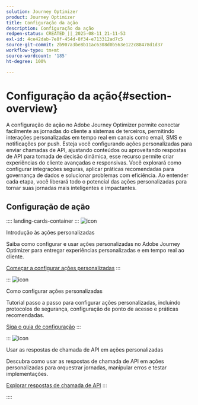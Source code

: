 ```yaml
---
solution: Journey Optimizer
product: Journey Optimizer
title: Configuração da ação
description: Configuração da ação
redpen-status: CREATED_||_2025-08-11_21-11-53
exl-id: 4ce42dab-7e8f-454d-8f34-e713312ad7c5
source-git-commit: 2b907a3be8b11ac6308d0b563e122c88478d1d37
workflow-type: tm+mt
source-wordcount: '185'
ht-degree: 100%

---
```


# Configuração da ação{#section-overview}

A configuração de ação no Adobe Journey Optimizer permite conectar facilmente as jornadas do cliente a sistemas de terceiros, permitindo interações personalizadas em tempo real em canais como email, SMS e notificações por push. Esteja você configurando ações personalizadas para enviar chamadas de API, ajustando conteúdos ou aproveitando respostas de API para tomada de decisão dinâmica, esse recurso permite criar experiências do cliente avançadas e responsivas. Você explorará como configurar integrações seguras, aplicar práticas recomendadas para governança de dados e solucionar problemas com eficiência. Ao entender cada etapa, você liberará todo o potencial das ações personalizadas para tornar suas jornadas mais inteligentes e impactantes.

## Configuração de ação

:::: landing-cards-container
:::
![icon](https://cdn.experienceleague.adobe.com/icons/circle-play.svg)

Introdução às ações personalizadas

Saiba como configurar e usar ações personalizadas no Adobe Journey Optimizer para entregar experiências personalizadas e em tempo real ao cliente.

[Começar a configurar ações personalizadas](../using/action/action.md)
:::

:::
![icon](https://cdn.experienceleague.adobe.com/icons/gear.svg)

Como configurar ações personalizadas

Tutorial passo a passo para configurar ações personalizadas, incluindo protocolos de segurança, configuração de ponto de acesso e práticas recomendadas.

[Siga o guia de configuração](../using/action/about-custom-action-configuration.md)
:::

:::
![icon](https://cdn.experienceleague.adobe.com/icons/code-branch.svg)

Usar as respostas de chamada de API em ações personalizadas

Descubra como usar as respostas de chamada de API em ações personalizadas para orquestrar jornadas, manipular erros e testar implementações.

[Explorar respostas de chamada de API](../using/action/action-response.md)
:::

::::
